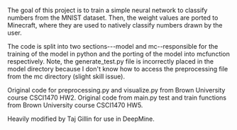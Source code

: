 The goal of this project is to train a simple neural network to classify numbers from the MNIST dataset. Then, the weight values are ported to Minecraft, where they are used to natively classify numbers drawn by the user.

The code is split into two sections---model and mc--responsible for the training of the model in python and the porting of the model into mcfunction respectively. Note, the generate_test.py file is incorrectly placed in the model directory because I don't know how to access the preprocessing file from the mc directory (slight skill issue).


Original code for preprocessing.py and visualize.py from Brown University course CSCI1470 HW2.
Original code from main.py test and train functions from Brown University course CSCI1470 HW5.

Heavily modified by Taj Gillin for use in DeepMine.
